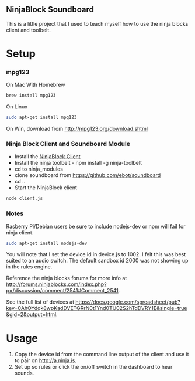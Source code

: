 NinjaBlock Soundboard
---------------------

This is a little project that I used to teach myself how to use the
ninja blocks client and toolbelt.

Setup
=====================

### mpg123 ###

On Mac With Homebrew

```bash
brew install mpg123
```

On Linux

```bash
sudo apt-get install mpg123
```

On Win, download from http://mpg123.org/download.shtml

### Ninja Block Client and Soundboard Module ###

* Install the [NinjaBlock Client](http://ninjablocks.com/blogs/how-to/7195176-hack-like-a-ninja-blocks-developer)
* Install the ninja toolbelt - npm install -g ninja-toolbelt
* cd to ninja_modules
* clone soundboard from https://github.com/ebot/soundboard
* cd ..
* Start the NinjaBlock client

```bash
node client.js
```

### Notes ###

Rasberry Pi/Debian users be sure to include nodejs-dev or npm will fail for ninja client.

```bash
sudo apt-get install nodejs-dev
```

You will note that I set the device id in device.js to 1002. I felt this
was best suited to an audio switch. The default sandbox id 2000 was not
showing up in the rules engine.

Reference the ninja blocks forums for more info at
http://forums.ninjablocks.com/index.php?p=/discussion/comment/2541#Comment_2541.

See the full list of devices at https://docs.google.com/spreadsheet/pub?key=0AhOYdqk8wpKadDVETGRrN0t1Ynd0TU02S2hTdDVRY1E&single=true&gid=2&output=html. 

Usage
=======================

1. Copy the device id from the command line output of the client and use it
   to pair on http://a.ninja.is.
2. Set up so rules or click the on/off switch in the dashboard to hear
   sounds.
